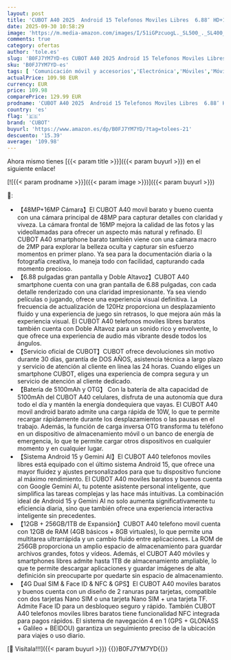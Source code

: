```yaml
---
layout: post
title: 'CUBOT A40 2025  Android 15 Telefonos Moviles Libres  6.88″ HD+120Hz Smartphone  12GB+256GB/1TB Móviles  Batería 5100mAh Telefono Movil  Cámara 48MP+16MP  4G Dual SIM/Face ID/OTG/NFC/GPS/Doble Altavoz'
date: 2025-09-30 10:58:29
image: 'https://m.media-amazon.com/images/I/51iGPzcuogL._SL500_._SL400_.jpg'
comments: true
category: ofertas
author: 'tole.es'
slug: 'B0FJ7YM7YD-es CUBOT A40 2025 Android 15 Telefonos Moviles Libres 6.88″...'
sku: 'B0FJ7YM7YD-es'
tags: [ 'Comunicación móvil y accesorios','Electrónica','Móviles','Móviles y smartphones libres','android','cubot','🇪🇸', ]
actualPrice: 109.98 EUR
currency: EUR
price: 109.98
comparePrice: 129.99 EUR
prodname: 'CUBOT A40 2025  Android 15 Telefonos Moviles Libres  6.88″ HD+120Hz Smartphone  12GB+256GB/1TB Móviles  Batería 5100mAh Telefono Movil  Cámara 48MP+16MP  4G Dual SIM/Face ID/OTG/NFC/GPS/Doble Altavoz'
country: 'es'
flag: '🇪🇸'
brand: 'CUBOT'
buyurl: 'https://www.amazon.es/dp/B0FJ7YM7YD/?tag=tolees-21'
descuento: '15.39'
average: '109.98'
---
```


Ahora mismo tienes [{{< param title >}}]({{< param buyurl >}}) en el siguiente enlace!

[![{{< param prodname >}}]({{< param image >}})]({{< param buyurl >}})

🔎:

- 【48MP+16MP Cámara】El CUBOT A40 movil barato y bueno cuenta con una cámara principal de 48MP para capturar detalles con claridad y viveza. La cámara frontal de 16MP mejora la calidad de las fotos y las videollamadas para ofrecer un aspecto más natural y refinado. El CUBOT A40 smartphone barato también viene con una cámara macro de 2MP para explorar la belleza oculta y capturar sin esfuerzo momentos en primer plano. Ya sea para la documentación diaria o la fotografía creativa, lo maneja todo con facilidad, capturando cada momento precioso.
- 【6.88 pulgadas gran pantalla y Doble Altavoz】CUBOT A40 smartphone cuenta con una gran pantalla de 6.88 pulgadas, con cada detalle renderizado con una claridad impresionante. Ya sea viendo películas o jugando, ofrece una experiencia visual definitiva. La frecuencia de actualización de 120Hz proporciona un desplazamiento fluido y una experiencia de juego sin retrasos, lo que mejora aún más la experiencia visual. El CUBOT A40 telefonos moviles libres baratos también cuenta con Doble Altavoz para un sonido rico y envolvente, lo que ofrece una experiencia de audio más vibrante desde todos los ángulos.
- 【Servicio oficial de CUBOT】CUBOT ofrece devoluciones sin motivo durante 30 días, garantía de DOS AÑOS, asistencia técnica a largo plazo y servicio de atención al cliente en línea las 24 horas. Cuando eliges un smartphone CUBOT, eliges una experiencia de compra segura y un servicio de atención al cliente dedicado.
- 【Batería de 5100mAh y OTG】 Con la batería de alta capacidad de 5100mAh del CUBOT A40 celulares, disfruta de una autonomía que dura todo el día y mantén la energía dondequiera que vayas. El CUBOT A40 movil android barato admite una carga rápida de 10W, lo que te permite recargar rápidamente durante los desplazamientos o las pausas en el trabajo. Además, la función de carga inversa OTG transforma tu teléfono en un dispositivo de almacenamiento móvil o un banco de energía de emergencia, lo que te permite cargar otros dispositivos en cualquier momento y en cualquier lugar.
- 【Sistema Android 15 y Gemini AI】El CUBOT A40 telefonos moviles libres está equipado con el último sistema Android 15, que ofrece una mayor fluidez y ajustes personalizados para que tu dispositivo funcione al máximo rendimiento. El CUBOT A40 moviles baratos y buenos cuenta con Google Gemini AI, tu potente asistente personal inteligente, que simplifica las tareas complejas y las hace más intuitivas. La combinación ideal de Android 15 y Gemini AI no solo aumenta significativamente tu eficiencia diaria, sino que también ofrece una experiencia interactiva inteligente sin precedentes.
- 【12GB + 256GB/1TB de Expansión】CUBOT A40 telefono movil cuenta con 12GB de RAM (4GB básicos + 8GB virtuales), lo que permite una multitarea ultrarrápida y un cambio fluido entre aplicaciones. La ROM de 256GB proporciona un amplio espacio de almacenamiento para guardar archivos grandes, fotos y vídeos. Además, el CUBOT A40 móviles y smartphones libres admite hasta 1TB de almacenamiento ampliable, lo que te permite descargar aplicaciones y guardar imágenes de alta definición sin preocuparte por quedarte sin espacio de almacenamiento.
- 【4G Dual SIM & Face ID & NFC & GPS】El CUBOT A40 moviles baratos y buenos cuenta con un diseño de 2 ranuras para tarjetas, compatible con dos tarjetas Nano SIM o una tarjeta Nano SIM + una tarjeta TF. Admite Face ID para un desbloqueo seguro y rápido. También CUBOT A40 telefonos moviles libres baratos tiene funcionalidad NFC integrada para pagos rápidos. El sistema de navegación 4 en 1 (GPS + GLONASS + Galileo + BEIDOU) garantiza un seguimiento preciso de la ubicación para viajes o uso diario.

[🛒 Visítala!!!]({{< param buyurl >}})
{{<world>}}B0FJ7YM7YD{{</world>}}
